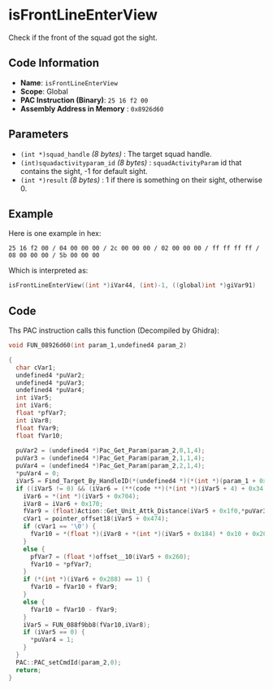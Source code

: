 # isFrontLineEnterView

Check if the front of the squad got the sight.

## Code Information

- **Name**: `isFrontLineEnterView`
- **Scope**: Global
- **PAC Instruction (Binary)**: `25 16 f2 00`
- **Assembly Address in Memory** : `0x8926d60`

## Parameters

- `(int *)squad_handle` *(8 bytes)* : The target squad handle.
- `(int)squadactivityparam_id` *(8 bytes)* : `squadActivityParam` id that contains the sight, -1 for default sight.
- `(int *)result` *(8 bytes)* : 1 if there is something on their sight, otherwise 0.

## Example

Here is one example in hex:

```25 16 f2 00 / 04 00 00 00 / 2c 00 00 00 / 02 00 00 00 / ff ff ff ff / 08 00 00 00 / 5b 00 00 00```

Which is interpreted as:

```c
isFrontLineEnterView((int *)iVar44, (int)-1, ((global)int *)giVar91)
```

## Code

Ths PAC instruction calls this function (Decompiled by Ghidra):

```c
void FUN_08926d60(int param_1,undefined4 param_2)

{
  char cVar1;
  undefined4 *puVar2;
  undefined4 *puVar3;
  undefined4 *puVar4;
  int iVar5;
  int iVar6;
  float *pfVar7;
  int iVar8;
  float fVar9;
  float fVar10;
  
  puVar2 = (undefined4 *)Pac_Get_Param(param_2,0,1,4);
  puVar3 = (undefined4 *)Pac_Get_Param(param_2,1,1,4);
  puVar4 = (undefined4 *)Pac_Get_Param(param_2,2,1,4);
  *puVar4 = 0;
  iVar5 = Find_Target_By_HandleID(*(undefined4 *)(*(int *)(param_1 + 0x10) + 0xe8),*puVar2,1);
  if ((iVar5 != 0) && (iVar6 = (**(code **)(*(int *)(iVar5 + 4) + 0x34))(iVar5), iVar6 == 3)) {
    iVar6 = *(int *)(iVar5 + 0x704);
    iVar8 = iVar6 + 0x170;
    fVar9 = (float)Action::Get_Unit_Attk_Distance(iVar5 + 0x1f0,*puVar3);
    cVar1 = pointer_offset18(iVar5 + 0x474);
    if (cVar1 == '\0') {
      fVar10 = *(float *)(iVar8 + *(int *)(iVar5 + 0x184) * 0x10 + 0x20);
    }
    else {
      pfVar7 = (float *)offset__10(iVar5 + 0x260);
      fVar10 = *pfVar7;
    }
    if (*(int *)(iVar6 + 0x288) == 1) {
      fVar10 = fVar10 + fVar9;
    }
    else {
      fVar10 = fVar10 - fVar9;
    }
    iVar5 = FUN_088f9bb8(fVar10,iVar8);
    if (iVar5 == 0) {
      *puVar4 = 1;
    }
  }
  PAC::PAC_setCmdId(param_2,0);
  return;
}
```

